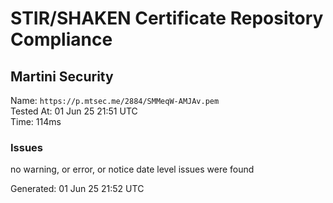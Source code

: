 # STIR/SHAKEN Certificate Repository Compliance

## Martini Security

Name: `https://p.mtsec.me/2884/SMMeqW-AMJAv.pem`\
Tested At: 01 Jun 25 21:51 UTC\
Time: 114ms

### Issues

no warning, or error, or notice date level issues were found

Generated: 01 Jun 25 21:52 UTC